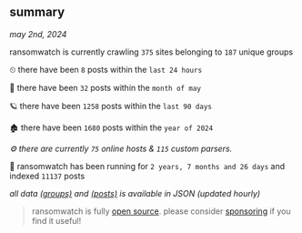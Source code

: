 
## summary
_may 2nd, 2024_

ransomwatch is currently crawling `375` sites belonging to `187` unique groups

⏲ there have been `8` posts within the `last 24 hours`

🦈 there have been `32` posts within the `month of may`

🪐 there have been `1258` posts within the `last 90 days`

🏚 there have been `1680` posts within the `year of 2024`

_⚙️ there are currently `75` online hosts & `115` custom parsers._

🦕 ransomwatch has been running for `2 years, 7 months and 26 days` and indexed `11137` posts

_all data  [(groups)](http://ransomwhat.telemetry.ltd/groups) and [(posts)](http://ransomwhat.telemetry.ltd/posts) is available in JSON (updated hourly)_

> ransomwatch is fully [open source](https://github.com/joshhighet/ransomwatch#ransomwatch--). please consider [sponsoring](https://github.com/sponsors/joshhighet) if you find it useful!
